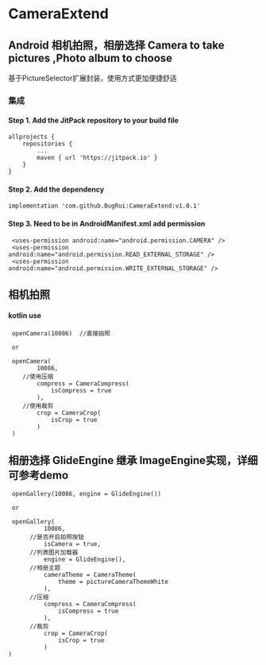 # CameraExtend  
## Android 相机拍照，相册选择 Camera to take pictures ,Photo album to choose 
基于PictureSelector扩展封装，使用方式更加便捷舒适

### 集成
#### Step 1. Add the JitPack repository to your build file
```
allprojects {
	repositories {
		...
		maven { url 'https://jitpack.io' }
	}
}
```
#### Step 2. Add the dependency
```
implementation 'com.github.BugRui:CameraExtend:v1.0.1'
```
#### Step 3. Need to be in AndroidManifest.xml add permission
```
 <uses-permission android:name="android.permission.CAMERA" />
 <uses-permission android:name="android.permission.READ_EXTERNAL_STORAGE" /> 
 <uses-permission android:name="android.permission.WRITE_EXTERNAL_STORAGE" />
```
## 相机拍照 
#### kotlin use
```
 openCamera(10086)  //直接拍照 
 
 or
 
 openCamera(
        10086,
	//使用压缩 
        compress = CameraCompress(
            isCompress = true
        ),
	//使用裁剪
        crop = CameraCrop(
            isCrop = true
        )
 )

```
## 相册选择  GlideEngine 继承 ImageEngine实现，详细可参考demo
```
 openGallery(10086, engine = GlideEngine())
 
 or
 
 openGallery(
          10086,
	  //是否开启拍照按钮
          isCamera = true,
	  //列表图片加载器
          engine = GlideEngine(),
	  //相册主题
          cameraTheme = CameraTheme(
              theme = pictureCameraThemeWhite
          ),
	  //压缩
          compress = CameraCompress(
              isCompress = true
          ),
	  //裁剪
          crop = CameraCrop(
              isCrop = true
          )
)
 
```



